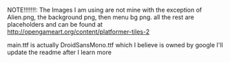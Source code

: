 NOTE!!!!!!!: The Images I am using are not mine with the exception of Alien.png, the
background png, then menu bg png. all the
rest are placeholders and can be found at
http://opengameart.org/content/platformer-tiles-2

main.ttf is actually DroidSansMono.ttf which I believe is owned by google I'll update the readme after I learn more
